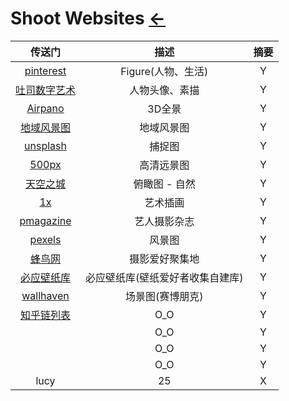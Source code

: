 # Shoot Websites [](../index.md) [←](../index.md)

| 传送门 | 描述 | 摘要 |
|:---:|:---:|:---:|
| [pinterest](https://www.pinterest.com/) | Figure(人物、生活) | Y |
| [吐司数字艺术](https://www.tucia.net/shots) | 人物头像、素描 | Y |
| [Airpano](http://www.airpano.com/) | 3D全景 | Y |
| [地域风景图](http://ww4.tiki.ne.jp/~mmurakami/setoy/map.html) | 地域风景图 | Y |
| [unsplash](https://unsplash.com/) | 捕捉图 | Y |
| [500px](https://500px.com/popular) | 高清远景图 | Y |
| [天空之城](https://www.skypixel.com/topics/nature) | 俯瞰图 - 自然 | Y |
| [1x](https://1x.com/) | 艺术插画 | Y |
| [pmagazine](https://pmagazine.co/) | 艺人摄影杂志 | Y |
| [pexels](https://www.pexels.com/collections/autumn-leaves-b82wn2d/) | 风景图 | Y |
| [蜂鸟网](http://www.fengniao.com/) | 摄影爱好聚集地 | Y |
| [必应壁纸库](https://www.todaybing.com/) | 必应壁纸库(壁纸爱好者收集自建库) | Y |
| [wallhaven](https://wallhaven.cc/) | 场景图(赛博朋克) | Y |
| [知乎链列表](https://www.zhihu.com/question/32762402) | O_O | Y |
| []() | O_O | Y |
| []() | O_O | Y |
| []() | O_O | Y |
| lucy | 25 | X |


